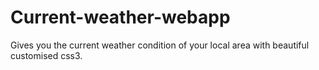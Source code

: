 # Current-weather-webapp
Gives you the current weather condition of your local area with beautiful customised css3.
